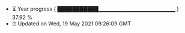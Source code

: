 - ⏳ Year progress { ███████████▁▁▁▁▁▁▁▁▁▁▁▁▁▁▁▁▁▁▁ } 37.92 %
- ⏰ Updated on Wed, 19 May 2021 09:26:09 GMT

